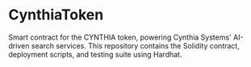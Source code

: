 # CynthiaToken
Smart contract for the CYNTHIA token, powering Cynthia Systems' AI-driven search services. This repository contains the Solidity contract, deployment scripts, and testing suite using Hardhat.
